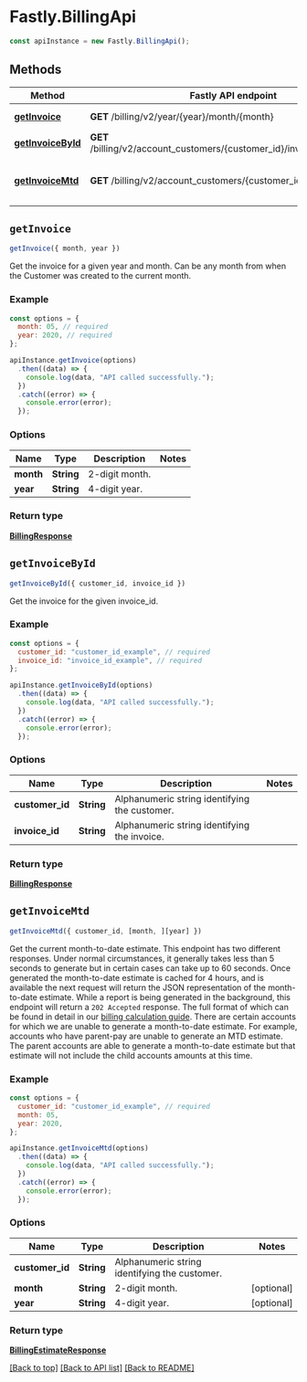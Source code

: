 # Fastly.BillingApi

```javascript
const apiInstance = new Fastly.BillingApi();
```
## Methods

Method | Fastly API endpoint | Description
------------- | ------------- | -------------
[**getInvoice**](BillingApi.md#getInvoice) | **GET** /billing/v2/year/{year}/month/{month} | Get an invoice
[**getInvoiceById**](BillingApi.md#getInvoiceById) | **GET** /billing/v2/account_customers/{customer_id}/invoices/{invoice_id} | Get an invoice
[**getInvoiceMtd**](BillingApi.md#getInvoiceMtd) | **GET** /billing/v2/account_customers/{customer_id}/mtd_invoice | Get month-to-date billing estimate


## `getInvoice`

```javascript
getInvoice({ month, year })
```

Get the invoice for a given year and month. Can be any month from when the Customer was created to the current month.

### Example

```javascript
const options = {
  month: 05, // required
  year: 2020, // required
};

apiInstance.getInvoice(options)
  .then((data) => {
    console.log(data, "API called successfully.");
  })
  .catch((error) => {
    console.error(error);
  });
```

### Options

Name | Type | Description  | Notes
------------- | ------------- | ------------- | -------------
**month** | **String** | 2-digit month. |
**year** | **String** | 4-digit year. |

### Return type

[**BillingResponse**](BillingResponse.md)


## `getInvoiceById`

```javascript
getInvoiceById({ customer_id, invoice_id })
```

Get the invoice for the given invoice_id.

### Example

```javascript
const options = {
  customer_id: "customer_id_example", // required
  invoice_id: "invoice_id_example", // required
};

apiInstance.getInvoiceById(options)
  .then((data) => {
    console.log(data, "API called successfully.");
  })
  .catch((error) => {
    console.error(error);
  });
```

### Options

Name | Type | Description  | Notes
------------- | ------------- | ------------- | -------------
**customer_id** | **String** | Alphanumeric string identifying the customer. |
**invoice_id** | **String** | Alphanumeric string identifying the invoice. |

### Return type

[**BillingResponse**](BillingResponse.md)


## `getInvoiceMtd`

```javascript
getInvoiceMtd({ customer_id, [month, ][year] })
```

Get the current month-to-date estimate. This endpoint has two different responses. Under normal circumstances, it generally takes less than 5 seconds to generate but in certain cases can take up to 60 seconds. Once generated the month-to-date estimate is cached for 4 hours, and is available the next request will return the JSON representation of the month-to-date estimate. While a report is being generated in the background, this endpoint will return a `202 Accepted` response. The full format of which can be found in detail in our [billing calculation guide](https://docs.fastly.com/en/guides/how-we-calculate-your-bill). There are certain accounts for which we are unable to generate a month-to-date estimate. For example, accounts who have parent-pay are unable to generate an MTD estimate. The parent accounts are able to generate a month-to-date estimate but that estimate will not include the child accounts amounts at this time.

### Example

```javascript
const options = {
  customer_id: "customer_id_example", // required
  month: 05,
  year: 2020,
};

apiInstance.getInvoiceMtd(options)
  .then((data) => {
    console.log(data, "API called successfully.");
  })
  .catch((error) => {
    console.error(error);
  });
```

### Options

Name | Type | Description  | Notes
------------- | ------------- | ------------- | -------------
**customer_id** | **String** | Alphanumeric string identifying the customer. |
**month** | **String** | 2-digit month. | [optional]
**year** | **String** | 4-digit year. | [optional]

### Return type

[**BillingEstimateResponse**](BillingEstimateResponse.md)


[[Back to top]](#) [[Back to API list]](../../README.md#endpoints)
[[Back to README]](../../README.md)
